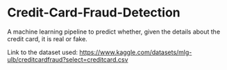 # Credit-Card-Fraud-Detection
A machine learning pipeline to predict whether, given the details about the credit card, it is real or fake.

Link to the dataset used: https://www.kaggle.com/datasets/mlg-ulb/creditcardfraud?select=creditcard.csv
